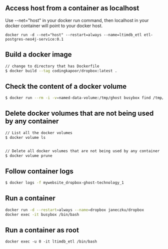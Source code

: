 ## Access host from a container as localhost
Use --net="host" in your docker run command, then localhost in your docker container will point to your docker host.
```
docker run -d --net="host" --restart=always --name=ltimdb_etl etl-postgres-neo4j-service:0.1
```

## Build a docker image

```sh
// change to directory that has Dockerfile
$ docker build --tag codingkapoor/dropbox:latest .
```

## Check the content of a docker volume

``` bash
$ docker run --rm -i -v=named-data-volume:/tmp/ghost busybox find /tmp/ghost
```

## Delete docker volumes that are not being used by any container

```sh
// List all the docker volumes
$ docker volume ls


// Delete all docker volumes that are not being used by any container
$ docker volume prune
```

## Follow container logs

```sh
$ docker logs -f mywebsite_dropbox-ghost-technology_1
```

## Run a container

```sh
docker run -d --restart=always --name=dropbox janeczku/dropbox
docker exec -it busybox /bin/bash
```

## Run a container as root
```
docker exec -u 0 -it ltimdb_etl /bin/bash
```

